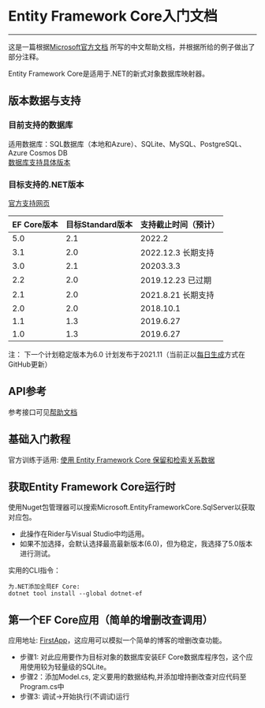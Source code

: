 # Entity Framework Core入门文档 #
***
这是一篇根据[Microsoft官方文档](https://github.com/dotnet/EntityFramework.Docs)
所写的中文帮助文档，并根据所给的例子做出了部分注释。

Entity Framework Core是适用于.NET的新式对象数据库映射器。    

## 版本数据与支持
### 目前支持的数据库 ###
适用数据库：SQL数据库（本地和Azure）、SQLite、MySQL、PostgreSQL、Azure Cosmos DB     
[数据库支持具体版本](https://docs.microsoft.com/zh-cn/ef/core/providers/?tabs=dotnet-core-cli)     
### 目标支持的.NET版本
[官方支持网页](https://docs.microsoft.com/zh-cn/ef/core/what-is-new/)     

| EF Core版本 | 目标Standard版本 | 支持截止时间（预计） |   
| ---------- | --------------- | ---------------- | 
|5.0         |2.1              |2022.2            |
|3.1         |2.0              |2022.12.3  长期支持 |
|3.0         |2.1              |20203.3.3         |
|2.2         |2.0              |2019.12.23 已过期  |
|2.1         |2.0              |2021.8.21  长期支持 |
|2.0         |2.0              |2018.10.1         |
|1.1         |1.3              |2019.6.27         |
|1.0         |1.3              |2019.6.27         |

注： 下一个计划稳定版本为6.0 计划发布于2021.11（当前正以[每日生成](https://github.com/dotnet/aspnetcore/blob/main/docs/DailyBuilds.md)方式在GitHub更新）    

## API参考
参考接口可见[帮助文档](https://docs.microsoft.com/zh-cn/dotnet/api/)     

## 基础入门教程

官方训练于适用: [使用 Entity Framework Core 保留和检索关系数据](https://docs.microsoft.com/zh-cn/learn/modules/persist-data-ef-core/)

## 获取Entity Framework Core运行时
使用Nuget包管理器可以搜索Microsoft.EntityFrameworkCore.SqlServer以获取对应包。
- 此操作在Rider与Visual Studio中均适用。
- 如果不加选择，会默认选择最高最新版本(6.0)，但为稳定，我选择了5.0版本进行测试。

实用的CLI指令：     
```
为.NET添加全局EF Core:
dotnet tool install --global dotnet-ef
```

## 第一个EF Core应用（简单的增删改查调用）
应用地址: [FirstApp](https://github.com/CaptainDra/EFCoreDemo/tree/master/FirstApp)，这应用可以模拟一个简单的博客的增删改查功能。    
 - 步骤1: 对此应用要作为目标对象的数据库安装EF Core数据库程序包，这个应用使用较为轻量级的SQLite。
 - 步骤2：添加Model.cs, 定义要用的数据结构,并添加增持删改查对应代码至Program.cs中
 - 步骤3: 调试->开始执行(不调试)运行